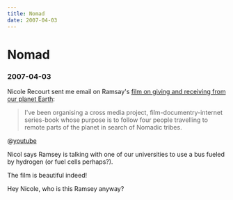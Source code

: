 ```yaml
---
title: Nomad
date: 2007-04-03
---
```


# Nomad
### 2007-04-03

Nicole Recourt sent me email on Ramsay's [film on giving and receiving from our planet Earth](http://www.nomadslife.tv/):

> I've been organising a cross media project, film-documentry-internet series-book whose purpose is to follow four people travelling to remote parts of the planet in search of Nomadic tribes.

@[youtube](lpIK6TIMz7k)

Nicol says Ramsey is talking with one of our universities to use a bus fueled by hydrogen (or fuel cells perhaps?).

The film is beautiful indeed!

Hey Nicole, who is this Ramsey anyway?
